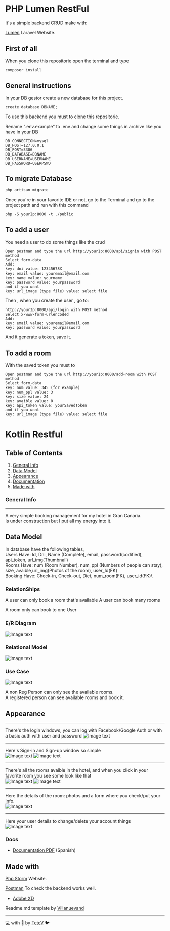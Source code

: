 # PHP Lumen RestFul
It's a simple backend CRUD make with:

[Lumen](https://lumen.laravel.com/) Laravel Website.


## First of all
When you clone this repositorie open the terminal and type
```
composer install
```

## General instructions
In your DB gestor create a new database for this project.
```
create database DBNAME;
```

To use this backend you must to clone this repositorie.

Rename ".env.example" to .env and change some things in archive like you have in your DB 
```
DB_CONNECTION=mysql
DB_HOST=127.0.0.1
DB_PORT=3306
DB_DATABASE=DBNAME
DB_USERNAME=USERNAME
DB_PASSWORD=USERPSWD
```
## To migrate Database
```
php artisan migrate
```

Once you're in your favorite IDE or not, go to the Terminal and go to the project path
and run with this command
```
php -S yourIp:8000 -t ./public
```

## To add a user
You need a user to do some things like the crud
```
Open postman and type the url http://yourIp:8000/api/signin with POST method
Select form-data
Add: 
key: dni value: 12345678X
key: email value: youremail@email.com
key: name value: yourname
key: password value: yourpassword
and if you want
key: url_image (type file) value: select file
```
Then , when you create the user , go to:
```
http://yourIp:8000/api/login with POST method
Select x-www-form-urlencoded
Add: 
key: email value: youremail@email.com
key: password value: yourpassword
```
And it generate a token, save it.

## To add a room
With the saved token you must to
```
Open postman and type the url http://yourIp:8000/add-room with POST method
Select form-data
key: num value: 345 (for example)
key: num_ppl value: 3
key: size value: 24
key: avaible value: 0
key: api_token value: yourSavedToken
and if you want
key: url_image (type file) value: select file
```

# Kotlin Restful
## Table of Contents
1. [General Info](#general-info)
2. [Data Model](#data-model)
2. [Appearance](#appearance)
3. [Documentation](#docs)
4. [Made with](#technologies)
### General Info
***
A very simple booking management for my hotel in Gran Canaria. \
Is under construction but I put all my energy into it.

## Data Model

In database have the following tables, \
Users Have: Id, Dni, Name (Complete), email, password(codified), api_token, url_img(Thumbnail)\
Rooms Have: num (Room Number), num_ppl (Numbers of people can stay), size, avaible,url_img(Photos of the room), user_Id(FK)\
Booking Have: Check-in, Check-out, Diet, num_room(FK), user_id(FK)\

### RelationShips
A user can only book a room that's available
A user can book  many rooms

A room only can book to one User

### E/R Diagram
![Image text](https://github.com/TeteV/1stProyect/blob/master/img/eR.JPG)

### Relational Model
![Image text](https://github.com/TeteV/1stProyect/blob/master/img/relational.JPG)

### Use Case
![Image text](https://github.com/TeteV/1stProyect/blob/master/img/CassoUso.jfif)

A non Reg Person can only see the available rooms.\
A registered person can see available rooms and book it.

## Appearance
***
There's the login windows, you can log with Facebook/Google Auth or with a basic auth with user and password
![Image text](https://github.com/TeteV/1stProyect/blob/master/img/log-wind.JPG)

***
Here's Sign-in and Sign-up window so simple\
![Image text](https://github.com/TeteV/1stProyect/blob/master/img/sign-in.JPG)
![Image text](https://github.com/TeteV/1stProyect/blob/master/img/sign-up.JPG)
***

There's all the rooms avaible in the hotel, and when you click in your favorite room you see some look like that\
![Image text](https://github.com/TeteV/1stProyect/blob/master/img/search.JPG)
![Image text](https://github.com/TeteV/1stProyect/blob/master/img/searchead.JPG)

***
Here the details of the room: photos and a form where you check/put your info.\
![Image text](https://github.com/TeteV/1stProyect/blob/master/img/deatils.JPG)

***
Here your user details to change/delete your account things\
![Image text](https://github.com/TeteV/1stProyect/blob/master/img/user-deatils.JPG)

### Docs
* [Documentation PDF](https://github.com/TeteV/hotelDocs/blob/master/docs/Documentacion.pdf) (Spanish)


## Made with
[Php Storm](https://www.jetbrains.com/es-es/phpstorm/) Website.

[Postman](https://www.postman.com/) To check the backend works well.

* [Adobe XD](https://www.adobe.com/es/products/xd.html)

Readme.md template by [Villanuevand](https://gist.github.com/Villanuevand/6386899f70346d4580c723232524d35a)

---
💻 with 💜 by [TeteV](https://github.com/TeteV) 🐦

